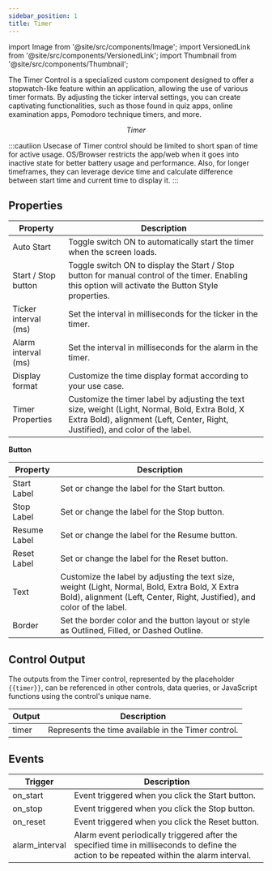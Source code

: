 ```yaml
---
sidebar_position: 1
title: Timer
---
```


import Image from '@site/src/components/Image';
import VersionedLink from '@site/src/components/VersionedLink';
import Thumbnail from '@site/src/components/Thumbnail';

The Timer Control is a specialized custom component designed to offer a stopwatch-like feature within an application, allowing the use of various timer formats. By adjusting the ticker interval settings, you can create captivating functionalities, such as those found in quiz apps, online examination apps, Pomodoro technique timers, and more.

<figure>
  <Thumbnail src="/img/reference/controls/timer/preview.jpeg"  width="50%" alt="Timer" />
  <figcaption align = "center"><i>Timer</i></figcaption>
</figure>

:::cautiion
Usecase of Timer control should be limited to short span of time for active usage. OS/Browser restricts the app/web when it goes into inactive state for better battery usage and performance. Also, for longer timeframes, they can leverage device time and calculate difference between start time and current time to display it.
:::


## Properties

| Property              | Description                                                                                                                                      |
|-----------------------|--------------------------------------------------------------------------------------------------------------------------------------------------|
| Auto Start            | Toggle switch ON to automatically start the timer when the screen loads.                                                                          |
| Start / Stop button   | Toggle switch ON to display the Start / Stop button for manual control of the timer. Enabling this option will activate the Button Style properties. |
| Ticker interval (ms)  | Set the interval in milliseconds for the ticker in the timer.                                                                                    |
| Alarm interval (ms)   | Set the interval in milliseconds for the alarm in the timer.                                                                                     |
| Display format        | Customize the time display format according to your use case.                                                                                    |
| Timer Properties      | Customize the timer label by adjusting the text size, weight (Light, Normal, Bold, Extra Bold, X Extra Bold), alignment (Left, Center, Right, Justified), and color of the label. |

**Button**

| Property           | Description                                                                                                                                                             |
|--------------------|-------------------------------------------------------------------------------------------------------------------------------------------------------------------------|
| Start Label        | Set or change the label for the Start button.                                                                                                                           |
| Stop Label         | Set or change the label for the Stop button.                                                                                                                            |
| Resume Label       | Set or change the label for the Resume button.                                                                                                                          |
| Reset Label        | Set or change the label for the Reset button.                                                                                                                           |
| Text               | Customize the label by adjusting the text size, weight (Light, Normal, Bold, Extra Bold, X Extra Bold), alignment (Left, Center, Right, Justified), and color of the label. |
| Border             | Set the border color and the button layout or style as Outlined, Filled, or Dashed Outline.                                                                           |



## Control Output

The outputs from the Timer control, represented by the placeholder `{{timer}}`, can be referenced in other controls, data queries, or JavaScript functions using the control's unique name.

| Output       | Description                                                                                                  |
|-----------------|--------------------------------------------------------------------------------------------------------------------------------------------|
| timer    | Represents the time available in the Timer control.                        |

## Events

| Trigger         | Description                                                                                                                                |
|-----------------|--------------------------------------------------------------------------------------------------------------------------------------------|
| on_start        | Event triggered when you click the Start button.                                                                                           |
| on_stop         | Event triggered when you click the Stop button.                                                                                            |
| on_reset        | Event triggered when you click the Reset button.                                                                                           |
| alarm_interval  | Alarm event periodically triggered after the specified time in milliseconds to define the action to be repeated within the alarm interval. |



